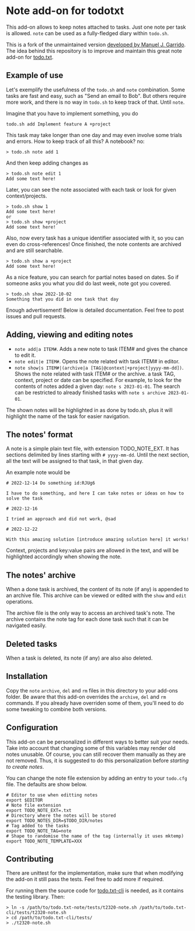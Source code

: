 # Note add-on for todotxt

This add-on allows to keep notes attached to tasks. Just one note per task is allowed.
`note` can be used as a fully-fledged diary within `todo.sh`.

This is a fork of the unmaintained version [developed by Manuel J. Garrido](https://github.com/mgarrido/todo.txt-cli/tree/note/todo.actions.d).
The idea behind this repository is to improve and maintain this great note add-on for [todo.txt](https://todotxt.org).

## Example of use

Let's exemplify the usefulness of the `todo.sh` and `note` combination.
Some tasks are fast and easy, such as "Send an email to Bob".
But others require more work, and there is no way in `todo.sh` to keep track of that. Until `note`.

Imagine that you have to implement something, you do
```
todo.sh add Implement feature A +project
```
This task may take longer than one day and may even involve some trials and errors.
How to keep track of all this? A notebook? no:
```
> todo.sh note add 1
```
And then keep adding changes as
```
> todo.sh note edit 1
Add some text here!
```
Later, you can see the note associated with each task or look for given context/projects.
```
> todo.sh show 1
Add some text here!
or
> todo.sh show +project
Add some text here!
```

Also, now every task has a unique identifier associated with it, so you can even do cross-references!
Once finished, the note contents are archived and are still searchable.
```
> todo.sh show a +project
Add some text here!
```
As a nice feature, you can search for partial notes based on dates.
So if someone asks you what you did do last week, note got you covered.
```
> todo.sh show 2022-10-02
Something that you did in one task that day
```

Enough advertisement! Below is detailed documentation. Feel free to post issues and pull requests.

## Adding, viewing and editing notes

* `note add|a ITEM#`. Adds a new note to task ITEM# and gives the chance to edit it.
* `note edit|e ITEM#`. Opens the note related with task ITEM# in editor.
* `note show|s ITEM#|(archive|a [TAG|@context|+project|yyyy-mm-dd])`. Shows the note related with task ITEM# or the archive.
  a task TAG, context, project or date can be specified. For example, to look for the contents of notes added a given day: `note s 2023-01-01`.
  The search can be restricted to already finished tasks with `note s archive 2023-01-01`.

The shown notes will be highlighted in as done by todo.sh, plus it will highlight
the name of the task for easier navigation.

## The notes' format

A note is a simple plain text file, with extension TODO_NOTE_EXT.
It has sections delimited by lines starting with `# yyyy-mm-dd`.
Until the next section, all the text will be assigned to that task, in that given day.

An example note would be
```
# 2022-12-14 Do something id:RJUg6

I have to do something, and here I can take notes or ideas on how to solve the task

# 2022-12-16

I tried an approach and did not work, @sad

# 2022-12-22

With this amazing solution [introduce amazing solution here] it works!
```

Context, projects and key:value pairs are allowed in the text, and will be highlighted accordingly when showing the note.

## The notes' archive

When a done task is archived, the content of its note (if any) is appended to an archive file. This archive can be viewed or edited with the `show` and `edit` operations.

The archive file is the only way to access an archived task's note.
The archive contains the note tag for each done task such that it can be navigated easily.

## Deleted tasks

When a task is deleted, its note (if any) are also also deleted.

## Installation

Copy the `note` `archive`, `del` and `rm` files in this directory to your add-ons folder. Be aware that this add-on overrides the `archive`, `del` and `rm` commands. If you already have overriden some of them, you'll need to do some tweaking to combine both versions.

## Configuration

This add-on can be personalized in different ways to better suit your needs.
Take into account that changing some of this variables may render old notes unusable.
Of course, you can still recover them manually as they are not removed.
Thus, it is suggested to do this personalization before *starting to create notes*.

You can change the note file extension by adding an entry to your `todo.cfg` file.
The defaults are show below.

```
# Editor to use when editting notes
export $EDITOR
# Note file extension
export TODO_NOTE_EXT=.txt
# Directory where the notes will be stored
export TODO_NOTES_DIR=$TODO_DIR/notes
# Tag added to the tasks
export TODO_NOTE_TAG=note
# Shape to randomise the name of the tag (internally it uses mktemp)
export TODO_NOTE_TEMPLATE=XXX
```

## Contributing

There are unittest for the implementation, make sure that when modifying the add-on it still pass the tests.
Feel free to add more if required.

For running them the source code for [todo.txt-cli](https://github.com/todotxt/todo.txt-cli) is needed, as it contains the
testing library.
Then:
```
> ln -s /path/to/todo.txt-note/tests/t2320-note.sh /path/to/todo.txt-cli/tests/t2320-note.sh
> cd /path/to/todo.txt-cli/tests/
> ./t2320-note.sh
```


